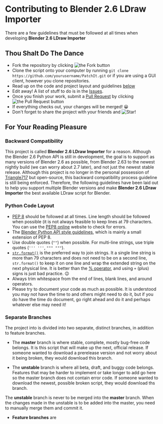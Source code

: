 Contributing to Blender 2.6 LDraw Importer
==========================================

There are a few guidelines that must be followed at all times when developing **Blender 2.6 LDraw Importer**

Thou Shalt Do The Dance
-----------------------

* Fork the repository by clicking ![the Fork button](http://i81.servimg.com/u/f81/16/33/06/11/forkme12.png)
* Clone the script onto your computer by running ```git clone https://github.com/yourusername/PatchIt.git``` or if you are using a GUI client, however you clone repositories.
* Read up on the code and project layout and guidelines [below](#for-your-reading-pleasure)
* Edit away! A list of stuff to do is in the [Issues](https://github.com/le717/Blender-2.6-LDraw-Importer/issues).
* Once you finish your work, submit a [Pull Request](https://github.com/le717/Blender-2.6-LDraw-Importer/pulls) by clicking ![the Pull Request button](http://i81.servimg.com/u/f81/16/33/06/11/pullre10.png)
* If everything checks out, your changes will be merged! :grinning:
* Don't forget to share the project with your friends and ![Star!](http://i81.servimg.com/u/f81/16/33/06/11/star11.png)


For Your Reading Pleasure
-------------------------

### Backward Compatibility ###

This project is called **Blender 2.6 LDraw Importer** for a reason. Although the Blender 2.6 Python API is still in development,
the goal is to support as many versions of Blender 2.6 as possible, from Blender 2.63 to the newest nightly build
(we can worry about 2.7 later), and not just the newest stable release.
Although this project is no longer in the personal possession of [Triangle717](https://github.com/le717) but open-source,
this backward compatibility process guideline is still being enforced.
Therefore, the following guidelines have been laid out to help you support multiple Blender versions and make
**Blender 2.6 LDraw Importer** the best available LDraw script for Blender.


### Python Code Layout ###

* [PEP 8](http://www.python.org/dev/peps/pep-0008/) should be followed at all times. Line length should be followed when possible
(it is not always feasible to keep lines at 79 characters. You can use the [PEP8 online](http://pep8online.com/) website to
check for errors.
* The [Blender Python API style guidelines](http://www.blender.org/documentation/blender_python_api_2_69_0/info_best_practice.html),
which is mainly a small extension of PEP 8.
* Use double quotes (`""`) when possible. For multi-line strings, use triple quotes (`''' '''`, `""" """`).
* [`str.format()`](http://docs.python.org/3/library/stdtypes.html#str.format) is the preferred way to join strings.
It a single line string is more than 79 characters and does not need to be on a second line, `str.format()` to keep it on one line
and wrap the extended string on the next physical  line.
It is better than the [% operator](http://docs.python.org/3/tutorial/inputoutput.html#old-string-formatting),
and using `+` (plus) signs is just bad practice. :wink:
* Always trim whitespace from the end of lines, blank lines, and around operators.
* Please try to document your code as much as possible. It is understood you may not have the time to and others might need to do it,
but if you do have the time do document, go right ahead and do it and perhaps whatever else may need it!

### Separate Branches ###

The project into is divided into two separate, distinct branches, in addition to feature branches.

* The **master** branch is where stable, complete, mostly bug-free code belongs. It is this script that will make up the next, official release. If someone
wanted to download a prerelease version and not worry about it being broken, they would download this branch.

* The **unstable** branch is where all beta, draft, and buggy code belongs. Features that may be harder to implement or take longer to add go here so the
master branch does not contain error code. If someone wanted to download the newest, possible broken script, they would download ths branch.

The **unstable** branch is never to be merged into the **master** branch. When the changes made in the unstable is to be added into the master, you need to
manually merge them and commit it.

* **Feature branches** are
